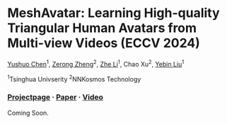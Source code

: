 # MeshAvatar: Learning High-quality Triangular Human Avatars from Multi-view Videos (ECCV 2024)

[Yushuo Chen]()<sup>1</sup>, [Zerong Zheng](https://zhengzerong.github.io/)<sup>2</sup>, [Zhe Li](https://lizhe00.github.io/)<sup>1</sup>, Chao Xu<sup>2</sup>, [Yebin Liu](https://www.liuyebin.com)<sup>1</sup>

<sup>1</sup>Tsinghua Univserity <sup>2</sup>NNKosmos Technology

### [Projectpage](https://shad0wta9.github.io/meshavatar-page/) · [Paper](https://arxiv.org/pdf/2407.08414) · [Video](https://youtu.be/Kpbpujkh2iI)

Coming Soon.
